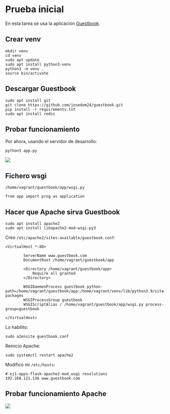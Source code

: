 # Prueba inicial

En esta tarea se usa la aplicación [Guestbook](https://github.com/josedom24/guestbook).

## Crear venv

```
mkdir venv
cd venv
sudo apt update
sudo apt install python3-venv
python3 -m venv .
source bin/activate
```

## Descargar Guestbook

```
sudo apt install git
git clone https://github.com/josedom24/guestbook.git
pip install -r requirements.txt
sudo apt install redis
```

## Probar funcionamiento

Por ahora, usando el servidor de desarrollo:
```
python3 app.py
```

![](https://i.imgur.com/VRc81fd.png)

## Fichero wsgi

`/home/vagrant/guestbook/app/wsgi.py`
```
from app import prog as application
```

## Hacer que Apache sirva Guestbook

```
sudo apt install apache2
sudo apt install libapache2-mod-wsgi-py3
```

Creo `/etc/apache2/sites-available/guestbook.conf`:
```
<VirtualHost *:80>

        ServerName www.guestbook.com
        DocumentRoot /home/vagrant/guestbook/app

        <Directory /home/vagrant/guestbook/app>
            Require all granted
        </Directory>

        WSGIDaemonProcess guestbook python-path=/home/vagrant/guestbook/app:/home/vagrant/venv/lib/python3.9/site-packages
        WSGIProcessGroup guestbook
        WSGIScriptAlias / /home/vagrant/guestbook/app/wsgi.py process-group=guestbook

</VirtualHost>
```

Lo habilito:
```
sudo a2ensite guestbook.conf
```

Reinicio Apache:
```
sudo systemctl restart apache2
```

Modifico mi `/etc/hosts`:
```
# ej1-apps-flask-apache2-mod_wsgi resolutions
192.168.121.136 www.guestbook.com
```

## Probar funcionamiento Apache

![](https://i.imgur.com/w6HPB4v.png)
